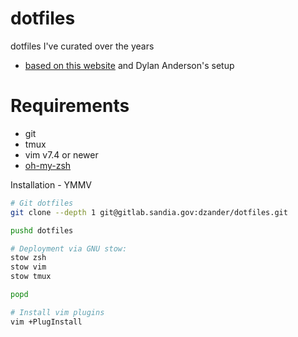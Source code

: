 # dotfiles
dotfiles I've curated over the years
* [based on this website](https://alexpearce.me/2016/02/managing-dotfiles-with-stow/) and Dylan Anderson's setup

# Requirements


* git
* tmux
* vim v7.4 or newer
* [oh-my-zsh](https://github.com/robbyrussell/oh-my-zsh)

Installation - YMMV

```bash
# Git dotfiles
git clone --depth 1 git@gitlab.sandia.gov:dzander/dotfiles.git

pushd dotfiles

# Deployment via GNU stow:
stow zsh
stow vim
stow tmux

popd

# Install vim plugins
vim +PlugInstall
```

